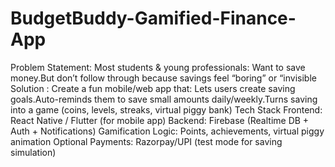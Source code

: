 # BudgetBuddy-Gamified-Finance-App
Problem Statement: Most students & young professionals: Want to save money.But don’t follow through because savings feel “boring” or “invisible
Solution : Create a fun mobile/web app that:
Lets users create saving goals.Auto-reminds them to save small amounts daily/weekly.Turns saving into a game (coins, levels, streaks, virtual piggy bank)
Tech Stack
Frontend: React Native / Flutter (for mobile app)
Backend: Firebase (Realtime DB + Auth + Notifications)
Gamification Logic: Points, achievements, virtual piggy animation
Optional Payments: Razorpay/UPI (test mode for saving simulation)

